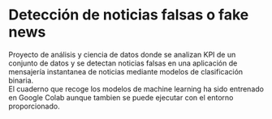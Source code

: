# Detección de noticias falsas o fake news
Proyecto de análisis y ciencia de datos donde se analizan KPI de un conjunto de datos y se detectan noticias falsas en una aplicación de mensajería instantanea de noticias mediante modelos de clasificación binaria.  
El cuaderno que recoge los modelos de machine learning ha sido entrenado en Google Colab aunque tambien se puede ejecutar con el entorno proporcionado.
